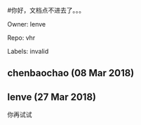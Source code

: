 #你好，文档点不进去了。。。

Owner: lenve

Repo: vhr

Labels: invalid 

## chenbaochao (08 Mar 2018)



## lenve (27 Mar 2018)

你再试试

